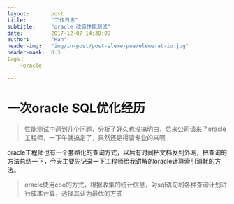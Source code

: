 ```yaml
---
layout:       post
title:        "工作日志"
subtitle:     "oracle 改造性能测试"
date:         2017-12-07 14:30:00
author:       "Han"
header-img:   "img/in-post/post-eleme-pwa/eleme-at-io.jpg"
header-mask:  0.3
tags：
	-oracle

---
```


# 一次oracle SQL优化经历

>性能测试中遇到几个问题，分析了好久也没搞明白，后来公司请来了oracle工程师，一下午就搞定了，果然还是得请专业的来啊

oracle工程师也有一个套路化的查询方式，以后有时间把文档发到外网，把查询的方法总结一下，今天主要先记录一下工程师给我讲解的oracle计算索引消耗的方法。

>oracle使用cbo的方式，根据收集的统计信息，对sql语句的各种查询计划进行成本计算，选择其认为最优的方式











	
	

 
	
	
